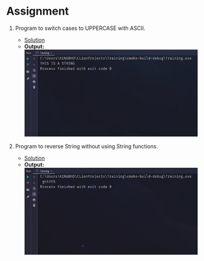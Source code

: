# Assignment

1. Program to switch cases to UPPERCASE with ASCII.
    - [Solution](string_to_upper_with_ascii_chart.c)
    - **Output:**
        ![Output](screenshots/string_to_upper_with_ascii_chart.png)

2. Program to reverse String without using String functions.
    - [Solution](string_reverse_without_string_functions.c)
    - **Output:**
        ![Output](screenshots/string_reverse_without_string_functions.png)
